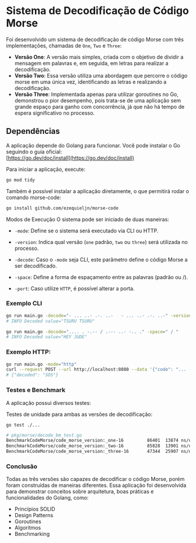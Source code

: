 # Sistema de Decodificação de Código Morse

Foi desenvolvido um sistema de decodificação de código Morse com três implementações, chamadas de `One`, `Two` e `Three`:

- **Versão One**: A versão mais simples, criada com o objetivo de dividir a mensagem em palavras e, em seguida, em letras para realizar a decodificação.
- **Versão Two**: Essa versão utiliza uma abordagem que percorre o código morse em uma única vez, identificando as letras e realizando a decodificação.
- **Versão Three**: Implementada apenas para utilizar goroutines no Go, demonstrou o pior desempenho, pois trata-se de uma aplicação sem grande espaço para ganho com concorrência, já que não há tempo de espera significativo no processo.

## Dependências

A aplicação depende do Golang para funcionar. Você pode instalar o Go seguindo o guia oficial:  
[https://go.dev/doc/install](https://go.dev/doc/install)

Para iniciar a aplicação, execute:

```bash
go mod tidy
```

Também é possível instalar a aplicação diretamente, o que permitirá rodar o comando morse-code:

```bash
go install github.com/ezequieljn/morse-code
```

Modos de Execução
O sistema pode ser iniciado de duas maneiras:

- `-mode`: Define se o sistema será executado via CLI ou HTTP.

- `-version`: Indica qual versão (`one` padrão, `two` ou `three`) será utilizada no processo.
- `-decode`: Caso o `-mode` seja CLI, este parâmetro define o código Morse a ser decodificado.
- `-space`: Define a forma de espaçamento entre as palavras (padrão ou /).
- `-port`: Caso utilize `HTTP`, é possível alterar a porta.


### Exemplo CLI
```bash
go run main.go -decode="- ... ..- .-. ..-   - ... ..- .-. ..-" -version="two"
# INFO Decoded value="TSURU TSURU"

go run main.go -decode=".... . -.-- / .--- ..- -.. ." -space=" / "
# INFO Decoded value="HEY JUDE"
```

### Exemplo HTTP:
```bash
go run main.go -mode="http"
curl --request POST --url http://localhost:8080 --data '{"code": "... --- ..."}'
# {"decoded": "SOS"}
```

### Testes e Benchmark
A aplicação possui diversos testes:

Testes de unidade para ambas as versões de decodificação:
```
go test ./...
```

```bash
# pkg/morse/decode_bm_test.go
BenchmarkCodeMorse/code_morse_version:_one-16         86401  13874 ns/op  2816 B/op  525 allocs/op
BenchmarkCodeMorse/code_morse_version:_two-16         85828  13901 ns/op  2816 B/op  525 allocs/op
BenchmarkCodeMorse/code_morse_version:_three-16       47344  25907 ns/op
```


### Conclusão
Todas as três versões são capazes de decodificar o código Morse, porém foram construídas de maneiras diferentes. Essa aplicação foi desenvolvida para demonstrar conceitos sobre arquitetura, boas práticas e funcionalidades do Golang, como:

- Princípios SOLID
- Design Patterns
- Goroutines
- Algoritmos
- Benchmarking